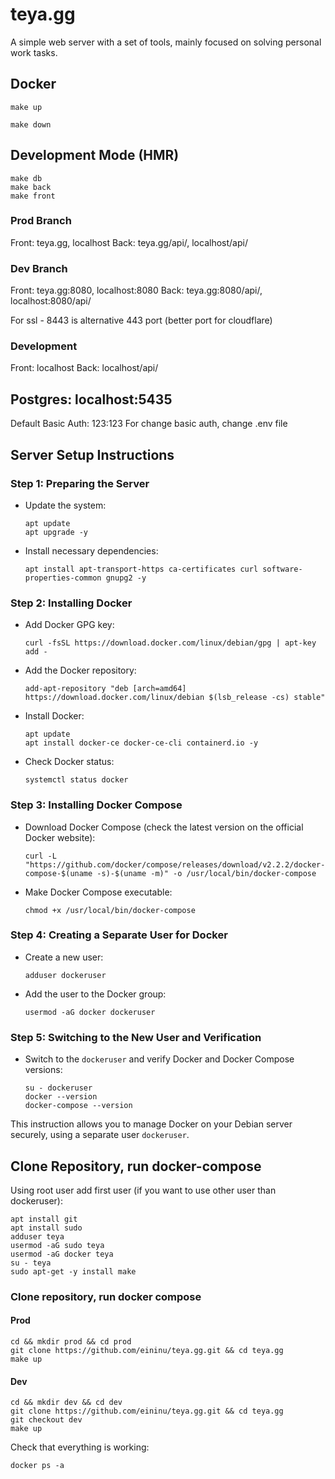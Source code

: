 # teya.gg
A simple web server with a set of tools, mainly focused on solving personal work tasks.

## Docker

```Run
make up
```

```Stop Docker Container
make down
```

## Development Mode (HMR)

```Development
make db
make back
make front
```

### Prod Branch

Front: teya.gg, localhost
Back: teya.gg/api/, localhost/api/

### Dev Branch
Front: teya.gg:8080, localhost:8080
Back: teya.gg:8080/api/, localhost:8080/api/

For ssl - 8443 is alternative 443 port (better port for cloudflare)

### Development
Front: localhost
Back: localhost/api/

Postgres: localhost:5435
---
Default Basic Auth: 123:123
For change basic auth, change .env file

## Server Setup Instructions

### Step 1: Preparing the Server
- Update the system:
  ```
  apt update
  apt upgrade -y
  ```
- Install necessary dependencies:
  ```
  apt install apt-transport-https ca-certificates curl software-properties-common gnupg2 -y
  ```

### Step 2: Installing Docker
- Add Docker GPG key:
  ```
  curl -fsSL https://download.docker.com/linux/debian/gpg | apt-key add -
  ```
- Add the Docker repository:
  ```
  add-apt-repository "deb [arch=amd64] https://download.docker.com/linux/debian $(lsb_release -cs) stable"
  ```
- Install Docker:
  ```
  apt update
  apt install docker-ce docker-ce-cli containerd.io -y
  ```
- Check Docker status:
  ```
  systemctl status docker
  ```

### Step 3: Installing Docker Compose
- Download Docker Compose (check the latest version on the official Docker website):
  ```
  curl -L "https://github.com/docker/compose/releases/download/v2.2.2/docker-compose-$(uname -s)-$(uname -m)" -o /usr/local/bin/docker-compose
  ```
- Make Docker Compose executable:
  ```
  chmod +x /usr/local/bin/docker-compose
  ```

### Step 4: Creating a Separate User for Docker
- Create a new user:
  ```
  adduser dockeruser
  ```
- Add the user to the Docker group:
  ```
  usermod -aG docker dockeruser
  ```

### Step 5: Switching to the New User and Verification
- Switch to the `dockeruser` and verify Docker and Docker Compose versions:
  ```
  su - dockeruser
  docker --version
  docker-compose --version
  ```
This instruction allows you to manage Docker on your Debian server securely, using a separate user `dockeruser`.

## Clone Repository, run docker-compose
Using root user add first user (if you want to use other user than dockeruser):
```
apt install git
apt install sudo
adduser teya
usermod -aG sudo teya
usermod -aG docker teya
su - teya
sudo apt-get -y install make
```

### Clone repository, run docker compose

#### Prod
```
cd && mkdir prod && cd prod
git clone https://github.com/eininu/teya.gg.git && cd teya.gg
make up
```

#### Dev
```
cd && mkdir dev && cd dev
git clone https://github.com/eininu/teya.gg.git && cd teya.gg
git checkout dev
make up
```

Check that everything is working:
```
docker ps -a
```